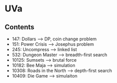 # UVa
## Contents
- 147: Dollars --> DP, coin change problem
- 151: Power Crisis --> Josephus problem
- 245: Uncompress --> linked list
- 532: Dungeon Master --> breadth-first search
- 10125: Sumsets --> brutal force
- 10182: Bee Maja --> simulation
- 10308: Roads in the North --> depth-first search
- 10409: Die Game --> simulaiton
